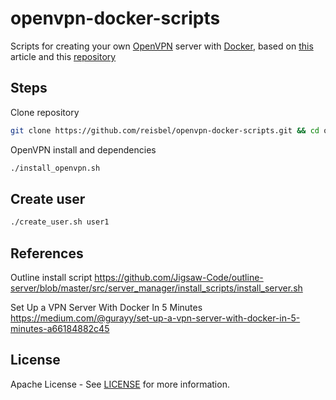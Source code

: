# openvpn-docker-scripts

 Scripts for creating your own [OpenVPN](https://openvpn.net/) server with [Docker](https://www.docker.com/),  based on [this](https://medium.com/@gurayy/set-up-a-vpn-server-with-docker-in-5-minutes-a66184882c45) article and this [repository](https://github.com/kylemanna/docker-openvpn)

## Steps

Clone repository

```bash
git clone https://github.com/reisbel/openvpn-docker-scripts.git && cd openvpn-docker-scripts
```

OpenVPN install and dependencies

```bash
./install_openvpn.sh
```

## Create user

```bash
./create_user.sh user1
```

## References

Outline install script
<https://github.com/Jigsaw-Code/outline-server/blob/master/src/server_manager/install_scripts/install_server.sh>

Set Up a VPN Server With Docker In 5 Minutes
<https://medium.com/@gurayy/set-up-a-vpn-server-with-docker-in-5-minutes-a66184882c45>

## License

Apache License - See [LICENSE](LICENSE) for more information.
